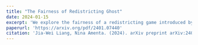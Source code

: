 ```yaml
---
title: "The Fairness of Redistricting Ghost"
date: 2024-01-15
excerpt: 'We explore the fairness of a redistricting game introduced by Mixon and Villar, which provides a twoparty protocol for dividing a state into electoral districts, without the participation of an independent authority. We analyze the game in an abstract setting that ignores the geographic distribution of voters and assumes that voter preferences are fixed and known. We show that the minority player can always win at least p−1 districts, where p is proportional to the percentage of minority voters. We give an upper bound on the number of districts won by the minority based on a “cracking” strategy for the majority.'
paperurl: 'https://arxiv.org/pdf/2401.07440'
citation: 'Jia-Wei Liang, Nina Amenta. (2024). arXiv preprint arXiv:2401.07440, 2024.'
---
```

